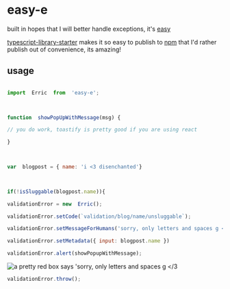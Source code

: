 
# easy-e

built in hopes that I will better handle exceptions, it's [easy](https://johnstonmatt.github.io/easy-e)

  

[typescript-library-starter](https://) makes it so easy to publish to [npm](https://npmjs.com/easy-e) that I'd rather publish out of convenience, its amazing!

  

## usage

```javascript

import  Erric  from  'easy-e';

  

function  showPopUpWithMessage(msg) {

// you do work, toastify is pretty good if you are using react

}

  

var  blogpost = { name: 'i <3 disenchanted'}

  

if(!isSluggable(blogpost.name)){

validationError = new  Erric();

validationError.setCode(`validation/blog/name/unsluggable`);

validationError.setMessageForHumans('sorry, only letters and spaces g </3');

validationError.setMetadata({ input: blogpost.name })

validationError.alert(showPopupWithMessage);
```
![[a  pretty  red  box  says  'sorry, only letters and spaces g </3](http://serveon.site/demo-toast.png)](http://serveon.site/demo-toast.png)
```javascript
validationError.throw();
```